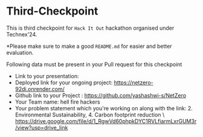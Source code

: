# Third-Checkpoint

This is third checkpoint for `Hack It Out` hackathon organised under Technex'24.

*Please make sure to make a good `README.md` for easier and better evaluation.

Following data must be present in your Pull request for this checkpoint
- Link to your presentation: 
- Deployed link for your ongoing project: https://netzero-92di.onrender.com/
- Github link to your Project : https://github.com/yashashwi-s/NetZero
- Your Team name: hell fire hackers
- Your problem statement which you're working on along with the link: 2. Environmental Sustainability, 4. Carbon footprint reduction \ https://drive.google.com/file/d/1_RgwVd60phpkDYC1RVLfiarmLxrGUM3r/view?usp=drive_link
  
